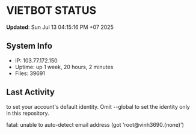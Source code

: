 # VIETBOT STATUS
**Updated**: Sun Jul 13 04:15:16 PM +07 2025

## System Info
- IP: 103.77.172.150
- Uptime: up 1 week, 20 hours, 2 minutes
- Files: 39691

## Last Activity

to set your account's default identity.
Omit --global to set the identity only in this repository.

fatal: unable to auto-detect email address (got 'root@vinh3690.(none)')
